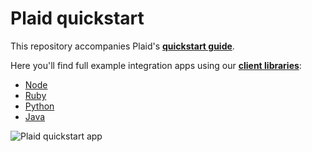 # Plaid quickstart

This repository accompanies Plaid's [**quickstart guide**][quickstart].

Here you'll find full example integration apps using our [**client libraries**][libraries]:

- [Node][node-example]
- [Ruby][ruby-example]
- [Python][python-example]
- [Java][java-example]

![Plaid quickstart app](/assets/quickstart-screenshot.png)

[quickstart]: https://plaid.com/docs/quickstart
[libraries]: https://plaid.com/docs/libraries
[node-example]: /node
[ruby-example]: /ruby
[python-example]: /python
[java-example]: /java
